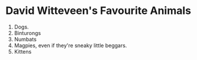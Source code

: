 # David Witteveen's Favourite Animals
1. Dogs.
2. Binturongs
3. Numbats
4. Magpies, even if they're sneaky little beggars.
5. Kittens
